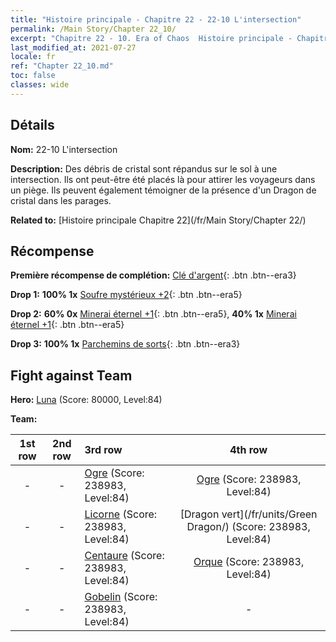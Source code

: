 ```yaml
---
title: "Histoire principale - Chapitre 22 - 22-10 L'intersection"
permalink: /Main Story/Chapter 22_10/
excerpt: "Chapitre 22 - 10. Era of Chaos  Histoire principale - Chapitre 22_10. 22-10 L'intersection"
last_modified_at: 2021-07-27
locale: fr
ref: "Chapter 22_10.md"
toc: false
classes: wide
---
```


## Détails

 **Nom:** 22-10 L'intersection

 **Description:** Des débris de cristal sont répandus sur le sol à une intersection. Ils ont peut-être été placés là pour attirer les voyageurs dans un piège. Ils peuvent également témoigner de la présence d'un Dragon de cristal dans les parages.

 **Related to:** [Histoire principale Chapitre 22](/fr/Main Story/Chapter 22/)

## Récompense

 **Première récompense de complétion:** [Clé d'argent](/ItemsFR/con_693/){: .btn .btn--era3}

 **Drop 1:** **100% 1x** [Soufre mystérieux +2](/ItemsFR/mat_78/){: .btn .btn--era5}

 **Drop 2:** **60% 0x** [Minerai éternel +1](/ItemsFR/mat_68/){: .btn .btn--era5}, **40% 1x** [Minerai éternel +1](/ItemsFR/mat_68/){: .btn .btn--era5}

 **Drop 3:** **100% 1x** [Parchemins de sorts](/ItemsFR/con_694/){: .btn .btn--era3}


## Fight against Team
 **Hero:** [Luna](/fr/heroes/Luna/) (Score: 80000, Level:84)

 **Team:**


  | 1st row | 2nd row | 3rd row | 4th row |
  |:----:|:----:|:----|:----:|
  | - | - | [Ogre](/fr/units/Ogre/) (Score: 238983, Level:84)  | [Ogre](/fr/units/Ogre/) (Score: 238983, Level:84)  |
  | - | - | [Licorne](/fr/units/Unicorn/) (Score: 238983, Level:84)  | [Dragon vert](/fr/units/Green Dragon/) (Score: 238983, Level:84)  |
  | - | - | [Centaure](/fr/units/Centaur/) (Score: 238983, Level:84)  | [Orque](/fr/units/Orc/) (Score: 238983, Level:84)  |
  | - | - | [Gobelin](/fr/units/Goblin/) (Score: 238983, Level:84)  | - |


